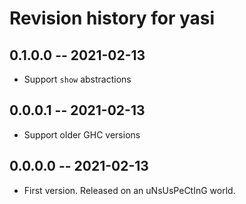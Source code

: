 # Revision history for yasi

## 0.1.0.0 -- 2021-02-13

 * Support `show` abstractions

## 0.0.0.1 -- 2021-02-13

 * Support older GHC versions

## 0.0.0.0 -- 2021-02-13

 * First version. Released on an uNsUsPeCtInG world.
